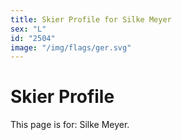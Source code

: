 ```yaml
---
title: Skier Profile for Silke Meyer
sex: "L"
id: "2504"
image: "/img/flags/ger.svg" 
---
```


# Skier Profile

This page is for: Silke Meyer.
    